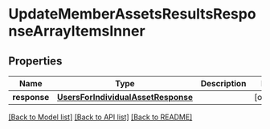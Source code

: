 # UpdateMemberAssetsResultsResponseArrayItemsInner

## Properties
Name | Type | Description | Notes
------------ | ------------- | ------------- | -------------
**response** | [**UsersForIndividualAssetResponse**](UsersForIndividualAssetResponse.md) |  | [optional] 

[[Back to Model list]](../README.md#documentation-for-models) [[Back to API list]](../README.md#documentation-for-api-endpoints) [[Back to README]](../README.md)


